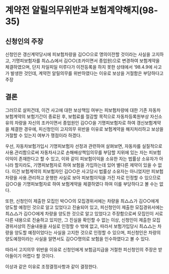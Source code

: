 # 계약전 알릴의무위반과 보험계약해지(98-35)

## 신청인의 주장
신청인은 갱신계약당시에 피보험차량을 김○○으로 명의이전할 것이라는 사실을 고지하고, 기명피보험자를 최△△에서 김○○(조카이면서 종업원)으로 변경하여 보험계약을 체결하였으며, 단지 차일피일 미루다가 이전등록을 하지 못한 상태에서 ‘98.4.9에 사고가 발생한 것인데, 계약전 알릴의무를 위반하였다는 이유로 보상을 거절함은 부당하다고 주장

## 결론
그러므로 살피건데, 이건 사고에 대한 보상책임 여부는 피보험차량에 대한 기존 자동차보험계약의 보험기간이 종료된 후, 보험료를 절감할 목적으로 자동차등록원부상 자신소유의 차량을 자신의 조카이면서 종업원인 김○○을 기명피보험자로 하여 갱신보험계약을 체결한 경우에, 피신청인이  고지의무 위반을 이유로 보험계약을 해지처리하고 보상을 거절할 수 있는지 여부가 쟁점이라 하겠다. 

우선, 자동차보험가입시 기명피보험자 선정과 관련하여 살펴보면, 자동차를 실질적으로 사용․관리함으로써 자동차사고로 손해배상책임의무를 부담할 지위에 있는 자는 피보험이익이 존재한다고 할 수 있고, 이와 같이 피보험이익을 소유한 자는 법률상 소유자가 아니라 할지라도, 기명피보험자로 하여 보험을 가입하는데 있어 별다른 제약이 있을 수 없다. 이건 보험계약의 피보험자인 김○○은 사고당시 법률상 소유자는 아니었지만 피보험차량을 사용․관리하고 운행한 사실로 보아 피보험이익을 가진 자로 인정할 수 있으므로 김○○을 기명피보험자로 하여 보험계약을 체결하였다 하여 이를 부당하다고 볼 수는 없다.

또한, 신청인이 제출한 모집인 박○○의 모집경위서에는 차량을 최△△가 김○○에게 양도할 예정인 것으로 알고 있었다고 진술되어 있고, 피신청인이 제출한 모집경위서에는 최△△가 김○○에게 차량을 양도한 것으로 알고 있었다고 주장함으로써 모집인이 서로 다른 내용으로 진술하고 있지만, 그 진실을 확인할 수 없는 이상, 신청인이 제출한 모집경위서상의 진술내용을 사실로 인정할 수 밖에 없고, 따라서 보험가입당시 최△△는 차량을 양도할 예정이었다는 사실을 고지한 것으로 인정할 수 있으며, 피신청인은 차량의 양도예정이라는 사실을 알면서도 김○○명의로 보험을 인수하였다고 볼 수 있다.

따라서 고지의무 위반을 이유로 신청인에게 보험금지급을 거절한 피신청인의 주장은 받아들이기 어렵다 할 것이다.

이상과 같은 이유로 조정결정사항과 같이 결정한다.
